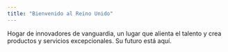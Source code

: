 ```yaml
---
title: "Bienvenido al Reino Unido"
---
```

Hogar de innovadores de vanguardia, un lugar que alienta el talento y crea productos y servicios excepcionales. Su futuro está aquí.
